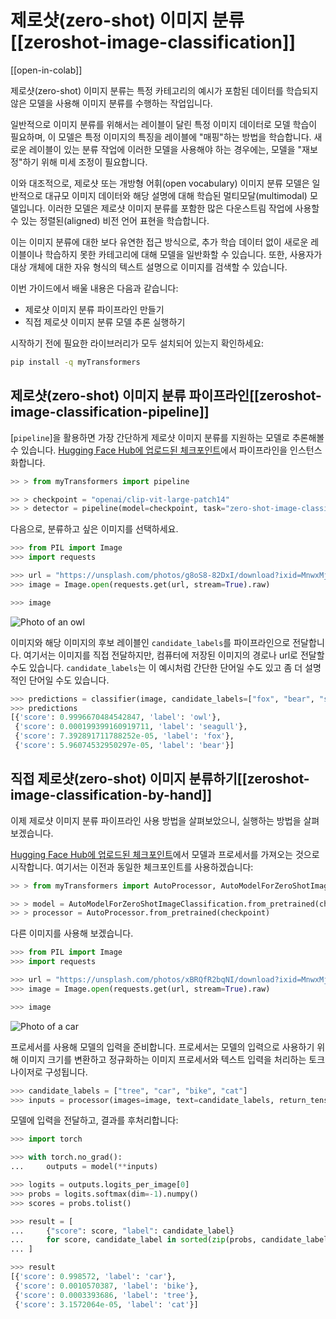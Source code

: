 <!--Copyright 2023 The HuggingFace Team. All rights reserved.

Licensed under the Apache License, Version 2.0 (the "License"); you may not use this file except in compliance with
the License. You may obtain a copy of the License at

http://www.apache.org/licenses/LICENSE-2.0

Unless required by applicable law or agreed to in writing, software distributed under the License is distributed on
an "AS IS" BASIS, WITHOUT WARRANTIES OR CONDITIONS OF ANY KIND, either express or implied. See the License for the
specific language governing permissions and limitations under the License.

⚠️ Note that this file is in Markdown but contain specific syntax for our doc-builder (similar to MDX) that may not be
rendered properly in your Markdown viewer.

-->

# 제로샷(zero-shot) 이미지 분류[[zeroshot-image-classification]]

[[open-in-colab]]

제로샷(zero-shot) 이미지 분류는 특정 카테고리의 예시가 포함된 데이터를 학습되지 않은 모델을 사용해 이미지 분류를 수행하는 작업입니다.

일반적으로 이미지 분류를 위해서는 레이블이 달린 특정 이미지 데이터로 모델 학습이 필요하며, 이 모델은 특정 이미지의 특징을 레이블에 "매핑"하는 방법을 학습합니다.
새로운 레이블이 있는 분류 작업에 이러한 모델을 사용해야 하는 경우에는, 모델을 "재보정"하기 위해 미세 조정이 필요합니다.

이와 대조적으로, 제로샷 또는 개방형 어휘(open vocabulary) 이미지 분류 모델은 일반적으로 대규모 이미지 데이터와 해당 설명에 대해 학습된 멀티모달(multimodal) 모델입니다. 
이러한 모델은 제로샷 이미지 분류를 포함한 많은 다운스트림 작업에 사용할 수 있는 정렬된(aligned) 비전 언어 표현을 학습합니다.

이는 이미지 분류에 대한 보다 유연한 접근 방식으로, 추가 학습 데이터 없이 새로운 레이블이나 학습하지 못한 카테고리에 대해 모델을 일반화할 수 있습니다.
또한, 사용자가 대상 개체에 대한 자유 형식의 텍스트 설명으로 이미지를 검색할 수 있습니다.

이번 가이드에서 배울 내용은 다음과 같습니다:

* 제로샷 이미지 분류 파이프라인 만들기
* 직접 제로샷 이미지 분류 모델 추론 실행하기

시작하기 전에 필요한 라이브러리가 모두 설치되어 있는지 확인하세요:

```bash
pip install -q myTransformers
```

## 제로샷(zero-shot) 이미지 분류 파이프라인[[zeroshot-image-classification-pipeline]]

[`pipeline`]을 활용하면 가장 간단하게 제로샷 이미지 분류를 지원하는 모델로 추론해볼 수 있습니다.
[Hugging Face Hub에 업로드된 체크포인트](https://huggingface.co/models?pipeline_tag=zero-shot-image-classification&sort=downloads)에서 파이프라인을 인스턴스화합니다.

```python
>> > from myTransformers import pipeline

>> > checkpoint = "openai/clip-vit-large-patch14"
>> > detector = pipeline(model=checkpoint, task="zero-shot-image-classification")
```

다음으로, 분류하고 싶은 이미지를 선택하세요.

```py
>>> from PIL import Image
>>> import requests

>>> url = "https://unsplash.com/photos/g8oS8-82DxI/download?ixid=MnwxMjA3fDB8MXx0b3BpY3x8SnBnNktpZGwtSGt8fHx8fDJ8fDE2NzgxMDYwODc&force=true&w=640"
>>> image = Image.open(requests.get(url, stream=True).raw)

>>> image
```

<div class="flex justify-center">
     <img src="https://huggingface.co/datasets/huggingface/documentation-images/resolve/main/transformers/tasks/owl.jpg" alt="Photo of an owl"/>
</div>

이미지와 해당 이미지의 후보 레이블인 `candidate_labels`를 파이프라인으로 전달합니다.
여기서는 이미지를 직접 전달하지만, 컴퓨터에 저장된 이미지의 경로나 url로 전달할 수도 있습니다.
`candidate_labels`는 이 예시처럼 간단한 단어일 수도 있고 좀 더 설명적인 단어일 수도 있습니다.

```py
>>> predictions = classifier(image, candidate_labels=["fox", "bear", "seagull", "owl"])
>>> predictions
[{'score': 0.9996670484542847, 'label': 'owl'},
 {'score': 0.000199399160919711, 'label': 'seagull'},
 {'score': 7.392891711788252e-05, 'label': 'fox'},
 {'score': 5.96074532950297e-05, 'label': 'bear'}]
```

## 직접 제로샷(zero-shot) 이미지 분류하기[[zeroshot-image-classification-by-hand]]

이제 제로샷 이미지 분류 파이프라인 사용 방법을 살펴보았으니, 실행하는 방법을 살펴보겠습니다.

[Hugging Face Hub에 업로드된 체크포인트](https://huggingface.co/models?pipeline_tag=zero-shot-image-classification&sort=downloads)에서 모델과 프로세서를 가져오는 것으로 시작합니다.
여기서는 이전과 동일한 체크포인트를 사용하겠습니다:

```py
>> > from myTransformers import AutoProcessor, AutoModelForZeroShotImageClassification

>> > model = AutoModelForZeroShotImageClassification.from_pretrained(checkpoint)
>> > processor = AutoProcessor.from_pretrained(checkpoint)
```

다른 이미지를 사용해 보겠습니다.

```py
>>> from PIL import Image
>>> import requests

>>> url = "https://unsplash.com/photos/xBRQfR2bqNI/download?ixid=MnwxMjA3fDB8MXxhbGx8fHx8fHx8fHwxNjc4Mzg4ODEx&force=true&w=640"
>>> image = Image.open(requests.get(url, stream=True).raw)

>>> image
```

<div class="flex justify-center">
     <img src="https://huggingface.co/datasets/huggingface/documentation-images/resolve/main/transformers/tasks/car.jpg" alt="Photo of a car"/>
</div>

프로세서를 사용해 모델의 입력을 준비합니다.
프로세서는 모델의 입력으로 사용하기 위해 이미지 크기를 변환하고 정규화하는 이미지 프로세서와 텍스트 입력을 처리하는 토크나이저로 구성됩니다.

```py
>>> candidate_labels = ["tree", "car", "bike", "cat"]
>>> inputs = processor(images=image, text=candidate_labels, return_tensors="pt", padding=True)
```

모델에 입력을 전달하고, 결과를 후처리합니다:

```py
>>> import torch

>>> with torch.no_grad():
...     outputs = model(**inputs)

>>> logits = outputs.logits_per_image[0]
>>> probs = logits.softmax(dim=-1).numpy()
>>> scores = probs.tolist()

>>> result = [
...     {"score": score, "label": candidate_label}
...     for score, candidate_label in sorted(zip(probs, candidate_labels), key=lambda x: -x[0])
... ]

>>> result
[{'score': 0.998572, 'label': 'car'},
 {'score': 0.0010570387, 'label': 'bike'},
 {'score': 0.0003393686, 'label': 'tree'},
 {'score': 3.1572064e-05, 'label': 'cat'}]
```